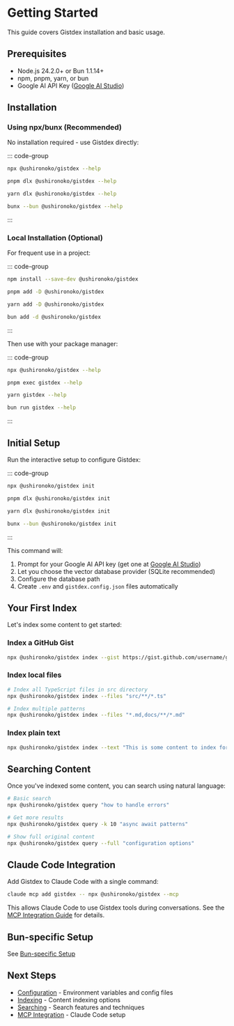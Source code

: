 # Getting Started

This guide covers Gistdex installation and basic usage.

## Prerequisites

- Node.js 24.2.0+ or Bun 1.1.14+
- npm, pnpm, yarn, or bun
- Google AI API Key ([Google AI Studio](https://makersuite.google.com/app/apikey))

## Installation

### Using npx/bunx (Recommended)

No installation required - use Gistdex directly:

::: code-group

```bash [npm]
npx @ushironoko/gistdex --help
```

```bash [pnpm]
pnpm dlx @ushironoko/gistdex --help
```

```bash [yarn]
yarn dlx @ushironoko/gistdex --help
```

```bash [bun]
bunx --bun @ushironoko/gistdex --help
```

:::

### Local Installation (Optional)

For frequent use in a project:

::: code-group

```bash [npm]
npm install --save-dev @ushironoko/gistdex
```

```bash [pnpm]
pnpm add -D @ushironoko/gistdex
```

```bash [yarn]
yarn add -D @ushironoko/gistdex
```

```bash [bun]
bun add -d @ushironoko/gistdex
```

:::

Then use with your package manager:

::: code-group

```bash [npm]
npx @ushironoko/gistdex --help
```

```bash [pnpm]
pnpm exec gistdex --help
```

```bash [yarn]
yarn gistdex --help
```

```bash [bun]
bun run gistdex --help
```

:::

## Initial Setup

Run the interactive setup to configure Gistdex:

::: code-group

```bash [npm]
npx @ushironoko/gistdex init
```

```bash [pnpm]
pnpm dlx @ushironoko/gistdex init
```

```bash [yarn]
yarn dlx @ushironoko/gistdex init
```

```bash [bun]
bunx --bun @ushironoko/gistdex init
```

:::

This command will:

1. Prompt for your Google AI API key (get one at [Google AI Studio](https://makersuite.google.com/app/apikey))
2. Let you choose the vector database provider (SQLite recommended)
3. Configure the database path
4. Create `.env` and `gistdex.config.json` files automatically

## Your First Index

Let's index some content to get started:

### Index a GitHub Gist

```bash
npx @ushironoko/gistdex index --gist https://gist.github.com/username/gist-id
```

### Index local files

```bash
# Index all TypeScript files in src directory
npx @ushironoko/gistdex index --files "src/**/*.ts"

# Index multiple patterns
npx @ushironoko/gistdex index --files "*.md,docs/**/*.md"
```

### Index plain text

```bash
npx @ushironoko/gistdex index --text "This is some content to index for semantic search"
```

## Searching Content

Once you've indexed some content, you can search using natural language:

```bash
# Basic search
npx @ushironoko/gistdex query "how to handle errors"

# Get more results
npx @ushironoko/gistdex query -k 10 "async await patterns"

# Show full original content
npx @ushironoko/gistdex query --full "configuration options"
```

## Claude Code Integration

Add Gistdex to Claude Code with a single command:

```bash
claude mcp add gistdex -- npx @ushironoko/gistdex --mcp
```

This allows Claude Code to use Gistdex tools during conversations. See the [MCP Integration Guide](./mcp.md) for details.

## Bun-specific Setup

See [Bun-specific Setup](./installation#bun-specific-setup)

## Next Steps

- [Configuration](./configuration.md) - Environment variables and config files
- [Indexing](./indexing.md) - Content indexing options
- [Searching](./searching.md) - Search features and techniques
- [MCP Integration](./mcp.md) - Claude Code setup

